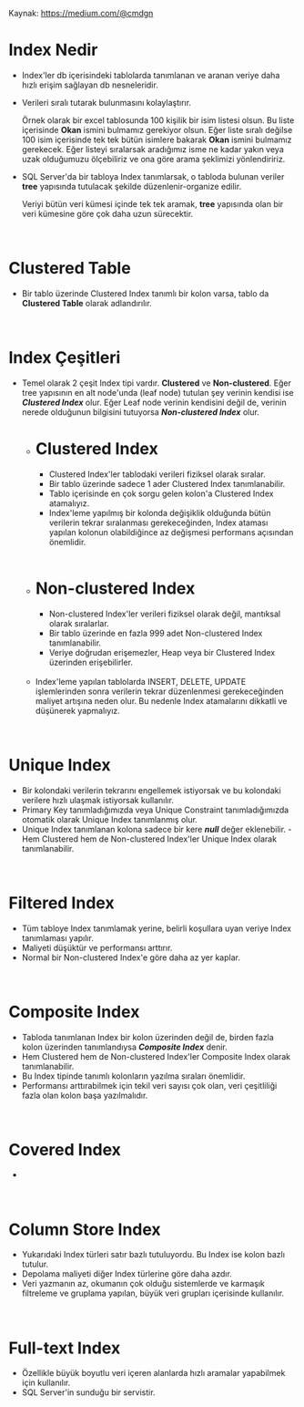 Kaynak: https://medium.com/@cmdgn

# Index Nedir
- Index'ler db içerisindeki tablolarda tanımlanan ve aranan veriye daha hızlı erişim sağlayan db nesneleridir.

- Verileri sıralı tutarak bulunmasını kolaylaştırır.

     Örnek olarak bir excel tablosunda 100 kişilik bir isim listesi olsun. Bu liste içerisinde **Okan** ismini bulmamız gerekiyor olsun. Eğer liste sıralı değilse 100 isim içerisinde tek tek bütün isimlere bakarak **Okan** ismini bulmamız gerekecek. Eğer listeyi sıralarsak aradığımız isme ne kadar yakın veya uzak olduğumuzu ölçebiliriz ve ona göre arama şeklimizi yönlendiririz.

- SQL Server'da bir tabloya Index tanımlarsak, o tabloda bulunan veriler **tree** yapısında tutulacak şekilde düzenlenir-organize edilir.

    Veriyi bütün veri kümesi içinde tek tek aramak, **tree** yapısında olan bir veri kümesine göre çok daha uzun sürecektir. 

<br>

# Clustered Table
- Bir tablo üzerinde Clustered Index tanımlı bir kolon varsa, tablo da **Clustered Table** olarak adlandırılır. 

<br>

# Index Çeşitleri
- Temel olarak 2 çeşit Index tipi vardır. **Clustered** ve **Non-clustered**. Eğer tree yapısının en alt node'unda (leaf node) tutulan şey verinin kendisi ise ***Clustered Index*** olur. Eğer Leaf node verinin kendisini değil de, verinin nerede olduğunun bilgisini tutuyorsa ***Non-clustered Index*** olur.

    - # Clustered Index
        - Clustered Index'ler tablodaki verileri fiziksel olarak sıralar.
        - Bir tablo üzerinde sadece 1 ader Clustered Index tanımlanabilir.
        - Tablo içerisinde en çok sorgu gelen kolon'a Clustered Index atamalıyız.
        - Index'leme yapılmış bir kolonda değişiklik olduğunda bütün verilerin tekrar sıralanması gerekeceğinden, Index ataması yapılan kolonun olabildiğince az değişmesi performans açısından önemlidir.

    <br>

    - # Non-clustered Index
        - Non-clustered Index'ler verileri fiziksel olarak değil, mantıksal olarak sıralarlar.
        - Bir tablo üzerinde en fazla 999 adet Non-clustered Index tanımlanabilir.
        - Veriye doğrudan erişemezler, Heap veya bir Clustered Index üzerinden erişebilirler.

    <br>

    - Index'leme yapılan tablolarda INSERT, DELETE, UPDATE işlemlerinden sonra verilerin tekrar düzenlenmesi gerekeceğinden maliyet artışına neden olur. Bu nedenle Index atamalarını dikkatli ve düşünerek yapmalıyız.

<br>

# Unique Index
- Bir kolondaki verilerin tekrarını engellemek istiyorsak ve bu kolondaki verilere hızlı ulaşmak istiyorsak kullanılır.
- Primary Key tanımladığımızda veya Unique Constraint tanımladığımızda otomatik olarak Unique Index tanımlanmış olur.
- Unique Index tanımlanan kolona sadece bir kere ***null*** değer eklenebilir.
-Hem Clustered hem de Non-clustered Index'ler Unique Index olarak tanımlanabilir.

<br>

# Filtered Index
- Tüm tabloye Index tanımlamak yerine, belirli koşullara uyan veriye Index tanımlaması yapılır.
- Maliyeti düşüktür ve performansı arttırır.
- Normal bir Non-clustered Index'e göre daha az yer kaplar.

<br>

# Composite Index
- Tabloda tanımlanan Index bir kolon üzerinden değil de, birden fazla kolon üzerinden tanımlandıysa ***Composite Index*** denir.
- Hem Clustered hem de Non-clustered Index'ler Composite Index olarak tanımlanabilir.
- Bu Index tipinde tanımlı kolonların yazılma sıraları önemlidir.
- Performansı arttırabilmek için tekil veri sayısı çok olan, veri çeşitliliği fazla olan kolon başa yazılmalıdır.

<br>

# Covered Index
- 

<br>

# Column Store Index
- Yukarıdaki Index türleri satır bazlı tutuluyordu. Bu Index ise kolon bazlı tutulur.
- Depolama maliyeti diğer Index türlerine göre daha azdır.
- Veri yazmanın az, okumanın çok olduğu sistemlerde ve karmaşık filtreleme ve gruplama yapılan, büyük veri grupları içerisinde kullanılır.

<br>

# Full-text Index
- Özellikle büyük boyutlu veri içeren alanlarda hızlı aramalar yapabilmek için kullanılır.
- SQL Server'in sunduğu bir servistir.
